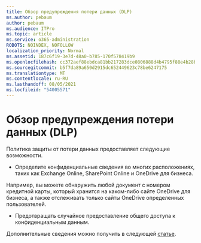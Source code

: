 ```yaml
---
title: Обзор предупреждения потери данных (DLP)
ms.author: pebaum
author: pebaum
ms.audience: ITPro
ms.topic: article
ms.service: o365-administration
ROBOTS: NOINDEX, NOFOLLOW
localization_priority: Normal
ms.assetid: 187c6f19-3e7d-48a0-b785-170f578419b9
ms.openlocfilehash: cc372aef88ebdca81bb217283dce0806888d4b4795f88e4b28bd36cc2c6f1c5f
ms.sourcegitcommit: b5f7da89a650d2915dc652449623c78be6247175
ms.translationtype: MT
ms.contentlocale: ru-RU
ms.lasthandoff: 08/05/2021
ms.locfileid: "54005571"
---
```

# <a name="data-loss-prevention-dlp-overview"></a>Обзор предупреждения потери данных (DLP)

Политика защиты от потери данных предоставляет следующие возможности.

- Определите конфиденциальные сведения во многих расположениях, таких как Exchange Online, SharePoint Online и OneDrive для бизнеса.


Например, вы можете обнаружить любой документ с номером кредитной карты, который хранится на каком-либо сайте OneDrive для бизнеса, а также отслеживать только сайты OneDrive определенных пользователей.

- Предотвращать случайное предоставление общего доступа к конфиденциальным данным.


Дополнительные сведения можно получить в следующей [статье](https://docs.microsoft.com/microsoft-365/compliance/data-loss-prevention-policies).


